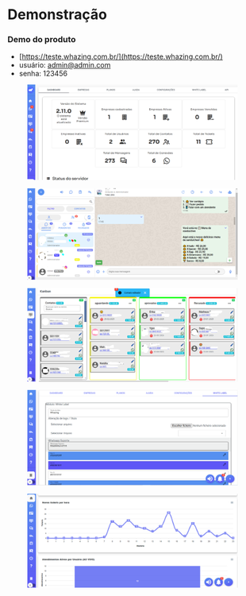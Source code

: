 # Demonstração

### Demo do produto

* [https://teste.whazing.com.br/](https://teste.whazing.com.br/)
* usuário: [admin@admin.com](mailto:admin@admin.com)
* senha: 123456

<figure><img src=".gitbook/assets/image (6).png" alt=""><figcaption></figcaption></figure>

<figure><img src=".gitbook/assets/atendimento.png" alt=""><figcaption></figcaption></figure>

<figure><img src=".gitbook/assets/kanban.png" alt=""><figcaption></figcaption></figure>

<figure><img src=".gitbook/assets/white.png" alt=""><figcaption></figcaption></figure>

<figure><img src=".gitbook/assets/dashboard.png" alt=""><figcaption></figcaption></figure>

